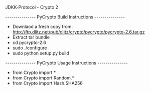 JDKK-Protocol - Crypto 2


--------------- PyCrypto Build Instructions ---------------
   - Downlaod a fresh copy from: http://ftp.dlitz.net/pub/dlitz/crypto/pycrypto/pycrypto-2.6.tar.gz
   - Extract tar bundle
   - cd pycrypto-2.6
   - sudo ./configure
   - sudo python setup.py build

--------------- PyCrypto Usage Instructions ---------------
   - from Crypto import *
   - from Crypto import Random.*
   - from Crypto import Hash.SHA256